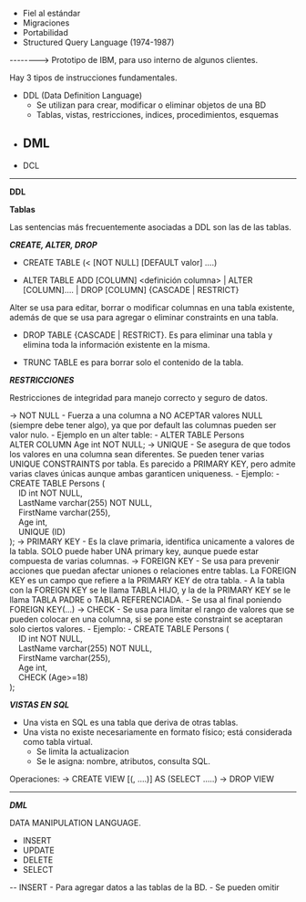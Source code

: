 - Fiel al estándar
- Migraciones 
- Portabilidad
- Structured Query Language (1974-1987)

--------> Prototipo de IBM, para uso interno de algunos clientes.

Hay 3 tipos de instrucciones fundamentales.

- DDL (Data Definition Language)
	- Se utilizan para crear, modificar o eliminar objetos de una BD
	- Tablas, vistas, restricciones, indices, procedimientos, esquemas
- DML
	- 
- DCL

__________________________________
**DDL**

**Tablas**

Las sentencias más frecuentemente asociadas a DDL son las de las tablas.

***CREATE, ALTER, DROP***

- CREATE TABLE <nombre tabla>
					(<<nombre campo> <tipo de datos> [NOT NULL] [DEFAULT valor] ….)

- ALTER TABLE <nombre tabla>
   ADD [COLUMN] <definición columna>
   | ALTER [COLUMN]<nombre columna>….
   | DROP [COLUMN] <nombre columna> {CASCADE | RESTRICT}

Alter se usa para editar, borrar o modificar columnas en una tabla existente, además de que se usa para agregar o eliminar constraints en una tabla.

- DROP TABLE <nombre tabla> {CASCADE | RESTRICT}.
Es para eliminar una tabla y elimina toda la información existente en la misma.

- TRUNC TABLE es para borrar solo el contenido de la tabla.

***RESTRICCIONES***

Restricciones de integridad para manejo correcto y seguro de datos.

-> NOT NULL
	- Fuerza a una columna a NO ACEPTAR valores NULL (siempre debe tener algo), ya que por default las columnas pueden ser valor nulo.
	- Ejemplo en un alter table:
												- ALTER TABLE Persons  
												  ALTER COLUMN Age int NOT NULL;
-> UNIQUE
	- Se asegura de que todos los valores en una columna sean diferentes. Se pueden tener varias UNIQUE CONSTRAINTS por tabla. Es parecido a PRIMARY KEY, pero admite varias claves únicas aunque ambas garanticen uniqueness.
	- Ejemplo:
						- CREATE TABLE Persons (  
																    ID int NOT NULL,  
																    LastName varchar(255) NOT NULL,  
																    FirstName varchar(255),  
																    Age int,  
																    UNIQUE (ID)  
																);
-> PRIMARY KEY
	- Es la clave primaria, identifica unicamente a valores de la tabla. SOLO puede haber UNA primary key, aunque puede estar compuesta de varias columnas.
-> FOREIGN KEY
	- Se usa para prevenir acciones que puedan afectar uniones o relaciones entre tablas. La FOREIGN KEY es un campo que refiere a la PRIMARY KEY de otra tabla.
	- A la tabla con la FOREIGN KEY se le llama TABLA HIJO, y la de la PRIMARY KEY se le llama TABLA PADRE o TABLA REFERENCIADA.
	- Se usa al final poniendo FOREIGN KEY(...)
-> CHECK
	- Se usa para limitar el rango de valores que se pueden colocar en una columna, si se pone este constraint se aceptaran solo ciertos valores.
	- Ejemplo: 
					- CREATE TABLE Persons (  
															    ID int NOT NULL,  
															    LastName varchar(255) NOT NULL,  
															    FirstName varchar(255),  
															    Age int,  
															    CHECK (Age>=18)  
															);
																
***VISTAS EN SQL***

- Una vista en SQL es una tabla que deriva de otras tablas. 
- Una vista no existe necesariamente en formato físico; está considerada como tabla virtual.
	- Se limita la actualizacion
	- Se le asigna: nombre, atributos, consulta SQL.

Operaciones: 
-> CREATE VIEW <nombre vista> [(<nombre campo>, <nombre campo> ….)] AS (SELECT …..)
-> DROP VIEW <nombre vista>

________________________________________________________________________________________________________

***DML***

DATA MANIPULATION LANGUAGE.

- INSERT
- UPDATE
- DELETE
- SELECT

-- INSERT
	- Para agregar datos a las tablas de la BD.
	- Se pueden omitir 
